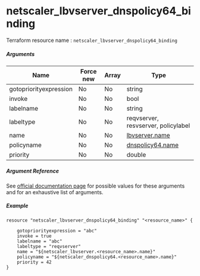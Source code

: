 # netscaler_lbvserver_dnspolicy64_binding

Terraform resource name : ```netscaler_lbvserver_dnspolicy64_binding```

##### Arguments

| Name | Force new | Array | Type |
|----|----|----|----|
|gotopriorityexpression|No|No|string|
|invoke|No|No|bool|
|labelname|No|No|string|
|labeltype|No|No|reqvserver, resvserver, policylabel|
|name|No|No|[lbvserver.name](/doc/resources/lbvserver.md)|
|policyname|No|No|[dnspolicy64.name](/doc/resources/dnspolicy64.md)|
|priority|No|No|double|


##### Argument Reference

See [official documentation page](https://developer-docs.citrix.com/projects/netscaler-nitro-api/en/11.0/configuration/load-balancing/lbvserver_dnspolicy64_binding/lbvserver_dnspolicy64_binding/) for possible values for these arguments and for an exhaustive list of arguments.

##### Example

```
resource "netscaler_lbvserver_dnspolicy64_binding" "<resource_name>" {

    gotopriorityexpression = "abc"
    invoke = true
    labelname = "abc"
    labeltype = "reqvserver"
    name = "${netscaler_lbvserver.<resource_name>.name}"
    policyname = "${netscaler_dnspolicy64.<resource_name>.name}"
    priority = 42
}
```

